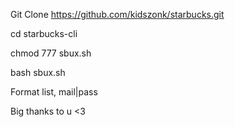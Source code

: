 Git Clone https://github.com/kidszonk/starbucks.git

cd starbucks-cli

chmod 777 sbux.sh

bash sbux.sh

Format list, mail|pass



Big thanks to u <3
